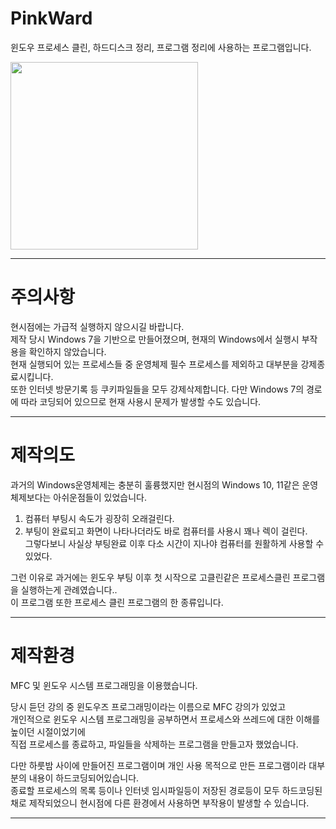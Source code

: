 # PinkWard
윈도우 프로세스 클린, 하드디스크 정리, 프로그램 정리에 사용하는 프로그램입니다.</br>

<img width="300px" height="300px" src="https://github.com/batsalee/UniversityData/assets/109213754/486bd58b-80d7-470c-a763-6d5bfc03af3f"/>

---

# 주의사항
현시점에는 가급적 실행하지 않으시길 바랍니다.</br>
제작 당시 Windows 7을 기반으로 만들어졌으며, 현재의 Windows에서 실행시 부작용을 확인하지 않았습니다.</br>
현재 실행되어 있는 프로세스들 중 운영체제 필수 프로세스를 제외하고 대부분을 강제종료시킵니다.</br>
또한 인터넷 방문기록 등 쿠키파일들을 모두 강제삭제합니다. 다만 Windows 7의 경로에 따라 코딩되어 있으므로 현재 사용시 문제가 발생할 수도 있습니다.</br>

---

# 제작의도
과거의 Windows운영체제는 충분히 훌륭했지만 현시점의 Windows 10, 11같은 운영체제보다는 아쉬운점들이 있었습니다.</br>

1) 컴퓨터 부팅시 속도가 굉장히 오래걸린다.</br>
2) 부팅이 완료되고 화면이 나타나더라도 바로 컴퓨터를 사용시 꽤나 렉이 걸린다.</br>
그렇다보니 사실상 부팅완료 이후 다소 시간이 지나야 컴퓨터를 원활하게 사용할 수 있었다.</br>

그런 이유로 과거에는 윈도우 부팅 이후 첫 시작으로 고클린같은 프로세스클린 프로그램을 실행하는게 관례였습니다..</br>
이 프로그램 또한 프로세스 클린 프로그램의 한 종류입니다.

---

# 제작환경
MFC 및 윈도우 시스템 프로그래밍을 이용했습니다.</br>

당시 듣던 강의 중 윈도우즈 프로그래밍이라는 이름으로 MFC 강의가 있었고</br>
개인적으로 윈도우 시스템 프로그래밍을 공부하면서 프로세스와 쓰레드에 대한 이해를 높이던 시절이었기에</br>
직접 프로세스를 종료하고, 파일들을 삭제하는 프로그램을 만들고자 했었습니다.</br>

다만 하룻밤 사이에 만들어진 프로그램이며 개인 사용 목적으로 만든 프로그램이라 대부분의 내용이 하드코딩되어있습니다.</br>
종료할 프로세스의 목록 등이나 인터넷 임시파일등이 저장된 경로등이 모두 하드코딩된채로 제작되었으니 현시점에 다른 환경에서 사용하면 부작용이 발생할 수 있습니다.</br>

---

